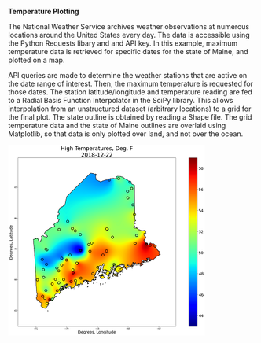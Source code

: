 **Temperature Plotting**

The National Weather Service archives weather observations at numerous locations around the United States every day.  The data is accessible using the Python Requests libary and and API key.
In this example, maximum temperature data is retrieved for specific dates for the state of Maine, and plotted on a map.

API queries are made to determine the weather stations that are active on the date range of interest.  Then, the maximum temperature is requested for those dates.  The station latitude/longitude and temperature reading are fed to a Radial Basis Function Interpolator in the SciPy library.  This allows interpolation from an unstructured dataset (arbitrary locations) to a grid for the final plot.  The state outline is obtained by reading a Shape file.  The grid temperature data and the state of Maine outlines are overlaid using Matplotlib, so that data is only plotted over land, and not over the ocean.

![Temperatuer Plot](temps_small.png)
